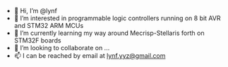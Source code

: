 - 👋 Hi, I’m @lynf
- 👀 I’m interested in programmable logic controllers running on 8 bit AVR and STM32 ARM MCUs
- 🌱 I’m currently learning my way around Mecrisp-Stellaris forth on STM32F boards
- 💞️ I’m looking to collaborate on ...
- 📫 I can be reached by email at lynf.yyz@gmail.com 

<!---
lynf/lynf is a ✨ special ✨ repository because its `README.md` (this file) appears on your GitHub profile.
You can click the Preview link to take a look at your changes.
--->
